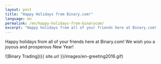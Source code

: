 ```yaml
---
layout: post
title: "Happy Holidays from Binary.com!"
language: en
permalink: /en/happy-holidays-from-binarycom/
excerpt: "Happy holidays from all of your friends here at Binary.com!  We wish you a joyous and prosperous New Year!..."
---
```



Happy holidays from all of your friends here at Binary.com!  We wish you a joyous and prosperous New Year!

![Binary Trading]({{ site.url }}/images/en-greeting2016.gif)

